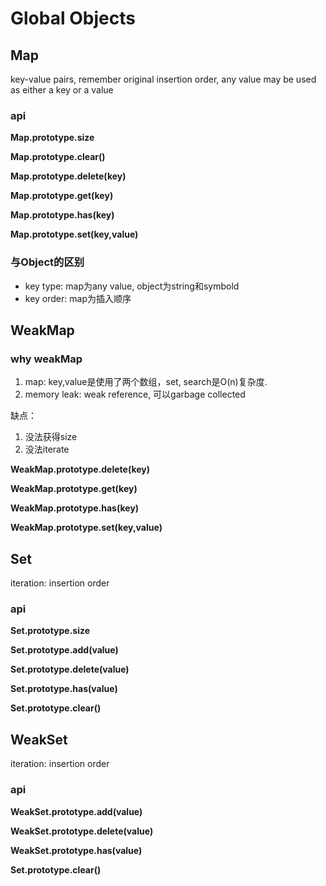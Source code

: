 # Global Objects

## Map

key-value pairs, remember original insertion order, any value may be used as either a key or a value

### api

**Map.prototype.size**

**Map.prototype.clear()**

**Map.prototype.delete(key)**

**Map.prototype.get(key)**

**Map.prototype.has(key)**

**Map.prototype.set(key,value)**

### 与Object的区别

- key type: map为any value, object为string和symbold
- key order: map为插入顺序

## WeakMap

### why weakMap

1. map: key,value是使用了两个数组，set, search是O(n)复杂度.
2. memory leak: weak reference, 可以garbage collected

缺点：
1. 没法获得size
2. 没法iterate

**WeakMap.prototype.delete(key)**

**WeakMap.prototype.get(key)**

**WeakMap.prototype.has(key)**

**WeakMap.prototype.set(key,value)**

## Set

iteration: insertion order

### api

**Set.prototype.size**

**Set.prototype.add(value)**

**Set.prototype.delete(value)**

**Set.prototype.has(value)**

**Set.prototype.clear()**

## WeakSet

iteration: insertion order

### api

**WeakSet.prototype.add(value)**

**WeakSet.prototype.delete(value)**

**WeakSet.prototype.has(value)**

**Set.prototype.clear()**

